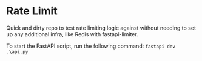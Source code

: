# Rate Limit
Quick and dirty repo to test rate limiting logic against without needing to set up any additional infra, like Redis with fastapi-limiter. 

To start the FastAPI script, run the following command: `fastapi dev .\api.py`
